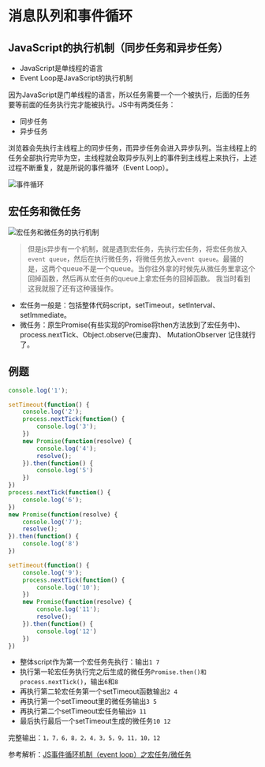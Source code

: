 # 消息队列和事件循环

## JavaScript的执行机制（同步任务和异步任务）

- JavaScript是单线程的语言
- Event Loop是JavaScript的执行机制

因为JavaScript是门单线程的语言，所以任务需要一个一个被执行，后面的任务要等前面的任务执行完才能被执行。JS中有两类任务：
- 同步任务
- 异步任务

浏览器会先执行主线程上的同步任务，而异步任务会进入异步队列。当主线程上的任务全部执行完毕为空，主线程就会取异步队列上的事件到主线程上来执行，上述过程不断重复，就是所说的事件循环（Event Loop）。

![事件循环](https://p1-jj.byteimg.com/tos-cn-i-t2oaga2asx/gold-user-assets/2018/7/14/164974fb89da87c5~tplv-t2oaga2asx-zoom-in-crop-mark:3024:0:0:0.awebp)

## 宏任务和微任务

![宏任务和微任务的执行机制](https://p1-jj.byteimg.com/tos-cn-i-t2oaga2asx/gold-user-assets/2018/7/14/164974fa4b42e4af~tplv-t2oaga2asx-zoom-in-crop-mark:3024:0:0:0.awebp)

> 但是js异步有一个机制，就是遇到宏任务，先执行宏任务，将宏任务放入`event queue`，然后在执行微任务，将微任务放入`event queue`。最骚的是，这两个queue不是一个queue。当你往外拿的时候先从微任务里拿这个回掉函数，然后再从宏任务的queue上拿宏任务的回掉函数。 我当时看到这我就服了还有这种骚操作。

- 宏任务一般是：包括整体代码script，setTimeout，setInterval、setImmediate。
- 微任务：原生Promise(有些实现的Promise将then方法放到了宏任务中)、process.nextTick、Object.observe(已废弃)、 MutationObserver
记住就行了。


## 例题

```JavaScript
console.log('1');

setTimeout(function() {
    console.log('2');
    process.nextTick(function() {
        console.log('3');
    })
    new Promise(function(resolve) {
        console.log('4');
        resolve();
    }).then(function() {
        console.log('5')
    })
})
process.nextTick(function() {
    console.log('6');
})
new Promise(function(resolve) {
    console.log('7');
    resolve();
}).then(function() {
    console.log('8')
})

setTimeout(function() {
    console.log('9');
    process.nextTick(function() {
        console.log('10');
    })
    new Promise(function(resolve) {
        console.log('11');
        resolve();
    }).then(function() {
        console.log('12')
    })
})
```

- 整体script作为第一个宏任务先执行：输出`1 7`
- 执行第一轮宏任务执行完之后生成的微任务`Promise.then()和process.nextTick()`，输出`6`和`8`
- 再执行第二轮宏任务第一个setTimeout函数输出`2 4`
- 再执行第一个setTimeout里的微任务输出`3 5`
- 再执行第二个setTimeout宏任务输出`9 11`
- 最后执行最后一个setTimeout生成的微任务`10 12`

完整输出：`1，7，6，8，2，4，3，5，9，11，10，12`



参考解析：[JS事件循环机制（event loop）之宏任务/微任务](https://juejin.cn/post/6844903638238756878)